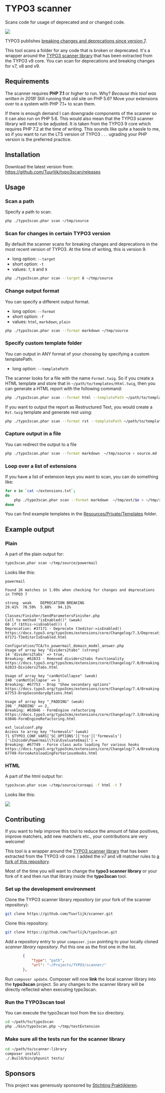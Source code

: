 # TYPO3 scanner
Scans code for usage of deprecated and or changed code.

![](./Documentation/Screenshots/Screenshot.png)

TYPO3 publishes [breaking changes and deprecations since version 7](https://docs.typo3.org/typo3cms/extensions/core/stable/Index.html).

This tool scans a folder for any code that is broken or deprecated. It's a wrapper around the [TYPO3 scanner library](https://github.com/ohader/scanner) that has been extracted from the TYPO3 v9 core. You can scan for deprecations and breaking changes for v7, v8 and v9.

## Requirements
The scanner requires **PHP 7.1** or higher to run. Why? *Because this tool was written in 2018!* Still running that old site on PHP 5.6? Move your extensions over to a system with PHP 7.1+ to scan them.

If there is enough demand I can downgrade components of the scanner so it can also run on PHP 5.6. This would also mean that the TYPO3 scanner library will need to be adjusted. It is taken from the TYPO3 9 core which requires PHP 7.2 at the time of writing. This sounds like quite a hassle to me, so if you want to run the LTS version of TYPO3 . . . ugrading your PHP version is the preferred practice.

## Installation
Download the latest version from: https://github.com/Tuurlijk/typo3scan/releases

## Usage
### Scan a path
Specify a path to scan.
```bash
php ./typo3scan.phar scan ~/tmp/source
```

### Scan for changes in certain TYPO3 version
By default the scanner scans for breaking changes and deprecations in the most recent version of TYPO3. At the time of writing, this is version 9.
- long option: `--target`
- short option: `-t`
- values: `7`, `8` and `9`
```bash
php ./typo3scan.phar scan --target 8 ~/tmp/source
```

### Change output format
You can specify a different output format.
- long option: `--format`
- short option: `-f`
- values: `html`, `markdown`, `plain`
```bash
php ./typo3scan.phar scan --format markdown ~/tmp/source
```

### Specify custom template folder
You can output in ANY format of your choosing by specifying a custom templatePath. 
- long option: `--templatePath`

The scanner looks for a file with the name `Format.twig`. So if you create a HTML template and store that in `~/path/to/templates/Html.twig`, then you can generate a HTML report with the following command:
```bash
php ./typo3scan.phar scan --format html --templatePath ~/path/to/templates ~/tmp/source
```
If you want to output the report as Restructured Text, you would create a `Rst.twig` template and generate rest using:
```bash
php ./typo3scan.phar scan --format rst --templatePath ~/path/to/templates ~/tmp/source
```

### Capture output in a file
You can redirect the output to a file
```bash
php ./typo3scan.phar scan --format markdown  ~/tmp/source > source.md
```

### Loop over a list of extensions
If you have a list of extension keys you want to scan, you can do something like:
```bash
for e in `cat ~/extensions.txt`;
do
    php ./typo3scan.phar scan --format markdown  ~/tmp/ext/$e > ~/tmp/reports/$e.md;
done
```

You can find example templates in the [Resources/Private/Templates](./src/Resources/Private/Templates) folder.
## Example output
### Plain
A part of the plain output for:
```bash
typo3scan.phar scan ~/tmp/source/powermail
```
Looks like this:
```
powermail

Found 26 matches in 1.09s when checking for changes and deprecations in TYPO3 7

strong	weak	DEPRECATION	BREAKING	
29.41%	70.59%	5.88%	94.12%	

Classes/Finisher/SendParametersFinisher.php
Call to method "isEnabled()" (weak)
60 if ($this->isEnabled()) {
Deprecation: #37171 - Deprecate t3editor->isEnabled()
https://docs.typo3.org/typo3cms/extensions/core/Changelog/7.3/Deprecation-67171-T3editorIsEnabled.html

Configuration/TCA/tx_powermail_domain_model_answer.php
Usage of array key "dividers2tabs" (strong)
14 'dividers2tabs' => true,
Breaking: #62833 - Removed dividers2tabs functionality
https://docs.typo3.org/typo3cms/extensions/core/Changelog/7.0/Breaking-62833-Dividers2Tabs.html

Usage of array key "canNotCollapse" (weak)
240 'canNotCollapse' => 1
Breaking: #67753 - Drop "Show secondary options"
https://docs.typo3.org/typo3cms/extensions/core/Changelog/7.4/Breaking-67753-DropSecondaryOptions.html

Usage of array key "_PADDING" (weak)
206 '_PADDING' => 2,
Breaking: #63846 - FormEngine refactoring
https://docs.typo3.org/typo3cms/extensions/core/Changelog/7.3/Breaking-63846-FormEngineRefactoring.html

ext_localconf.php
Access to array key "formevals" (weak)
71 $TYPO3_CONF_VARS['SC_OPTIONS']['tce']['formevals']['\In2code\Powermail\Tca\EvaluateEmail'] =
Breaking: #67749 - Force class auto loading for various hooks
https://docs.typo3.org/typo3cms/extensions/core/Changelog/7.4/Breaking-67749-ForceAutoloadingForVariousHooks.html
```
### HTML
A part of the html output for:
```bash
typo3scan.phar scan ~/tmp/source/coreapi -f html -t 7
```
Looks like this:

![](./Documentation/Screenshots/Html.png)
## Contributing
If you want to help improve this tool to reduce the amount of false positives, improve matchers, add new matchers etc., your contributions are very welcome!

This tool is a wrapper around the [TYPO3 scanner library](https://github.com/ohader/scanner) that has been extracted from the TYPO3 v9 core. I added the v7 and v8 matcher rules to [a fork of this repository](https://github.com/Tuurlijk/scanner).

Most of the time you will want to change the **typo3 scanner library** or your fork of it and then run that library inside the **typo3scan** tool.

### Set up the development environment
Clone the TYPO3 scanner library repository (or your fork of the scanner repository):
```bash
git clone https://github.com/Tuurlijk/scanner.git
```
Clone this repository:
```bash
git clone https://github.com/Tuurlijk/typo3scan.git
```
Add a repository entry to your `composer.json` pointing to your locally cloned *scanner library repository*. Put this one as the first one in the list.
```json
        {
            "type": "path",
            "url": "~/Projects/TYPO3/scanner/"
        },
```
Run `composer update`. Composer will now **link** the local scanner library into the **typo3scan** project. So any changes to the scanner library will be directly reflected when executing typo3scan.

### Run the TYPO3scan tool
You can execute the typo3scan tool from the `bin` directory.
```bash
cd ~/path/to/typo3scan
php ./bin/typo3scan.php ~/tmp/testExtension
```

### Make sure all the tests run for the scanner library
```bash
cd ~/path/to/scanner-library
composer install
./.Build/bin/phpunit tests/
```

## Sponsors
This project was generously sponsored by [Stichting Praktijkleren](https://www.stichtingpraktijkleren.nl/).
